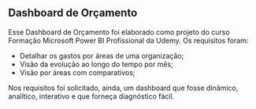 ## Dashboard de Orçamento 

Esse Dashboard de Orçamento foi elaborado como projeto do curso Formação Microsoft Power BI Profissional da Udemy.
Os requisitos foram:

- Detalhar os gastos por áreas de uma organização;
- Visão da evolução ao longo do tempo por mês;
- Visão por áreas com comparativos;

Nos requisitos foi solicitado, ainda, um dashboard que fosse dinâmico, analítico, interativo e que forneça diagnóstico fácil.
